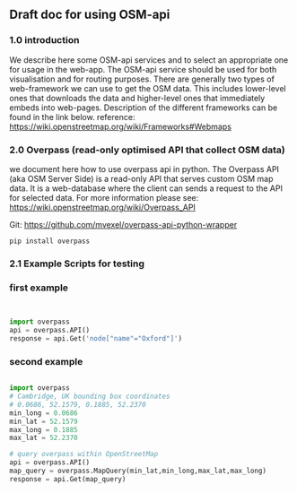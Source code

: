 ## Draft doc for using OSM-api

### 1.0 introduction
We describe here some OSM-api services and to select an appropriate one for usage in the web-app.
The OSM-api service should be used for both visualisation and for routing purposes.
There are generally two types of web-framework we can use to get the OSM data. This includes
lower-level ones that downloads the data and higher-level ones that immediately embeds
into web-pages. Description of the different frameworks can be found in the link below.
reference: https://wiki.openstreetmap.org/wiki/Frameworks#Webmaps


### 2.0 Overpass (read-only optimised API that collect OSM data)
we document here how to use overpass api in python. The Overpass API (aka OSM Server Side) is a read-only API that serves custom OSM map data. It is a web-database where the client can sends a request to the API for selected data. For more information please see: https://wiki.openstreetmap.org/wiki/Overpass_API

Git: https://github.com/mvexel/overpass-api-python-wrapper

```
pip install overpass
```

### 2.1 Example Scripts for testing

### first example

 ```python


 import overpass
 api = overpass.API()
 response = api.Get('node["name"="Oxford"]')

 ```

### second example

 ```python

 import overpass
 # Cambridge, UK bounding box coordinates
 # 0.0686, 52.1579, 0.1885, 52.2370
 min_long = 0.0686
 min_lat = 52.1579
 max_long = 0.1885
 max_lat = 52.2370

 # query overpass within OpenStreetMap
 api = overpass.API()
 map_query = overpass.MapQuery(min_lat,min_long,max_lat,max_long)
 response = api.Get(map_query)

 ```
